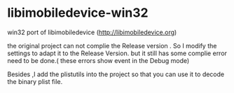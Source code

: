 # libimobiledevice-win32
win32 port of libimobiledevice (http://libimobiledevice.org)

the original project can not complie the Release version . So I modify the settings to adapt it to the Release Version.
but it still has some complie error need to be done.( these errors show event in the Debug mode)

Besides ,I add the plistutils into the project so that you can use it to decode the binary plist file.
